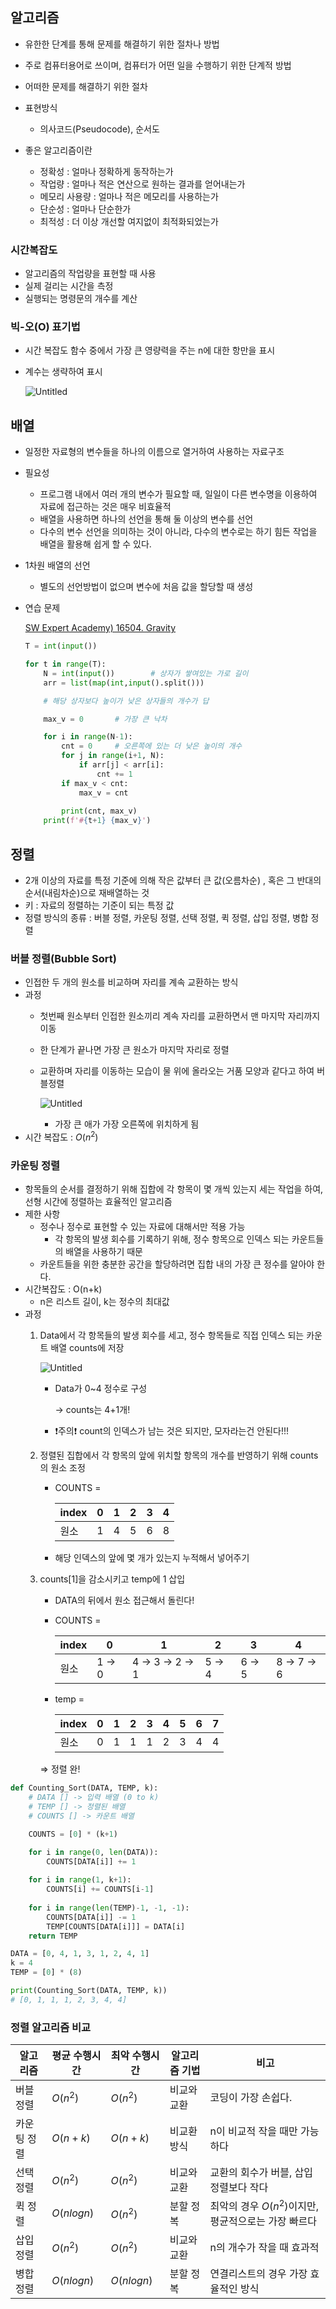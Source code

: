 ## 알고리즘
- 유한한 단계를 통해 문제를 해결하기 위한 절차나 방법
- 주로 컴퓨터용어로 쓰이며, 컴퓨터가 어떤 일을 수행하기 위한 단계적 방법
- 어떠한 문제를 해결하기 위한 절차

- 표현방식
    - 의사코드(Pseudocode), 순서도
- 좋은 알고리즘이란
    - 정확성 : 얼마나 정확하게 동작하는가
    - 작업량 : 얼마나 적은 연산으로 원하는 결과를 얻어내는가
    - 메모리 사용량 : 얼마나 적은 메모리를 사용하는가
    - 단순성 : 얼마나 단순한가
    - 최적성 : 더 이상 개선할 여지없이 최적화되었는가

### 시간복잡도

- 알고리즘의 작업량을 표현할 때 사용
- 실제 걸리는 시간을 측정
- 실행되는 명령문의 개수를 계산

### 빅-오(O) 표기법

- 시간 복잡도 함수 중에서 가장 큰 영량력을 주는 n에 대한 항만을 표시
- 계수는 생략하여 표시
    
    ![Untitled](./asset/bigO.png)
    

## 배열

- 일정한 자료형의 변수들을 하나의 이름으로 열거하여 사용하는 자료구조
- 필요성
    - 프로그램 내에서 여러 개의 변수가 필요할 때, 일일이 다른 변수명을 이용하여 자료에 접근하는 것은 매우 비효율적
    - 배열을 사용하면 하나의 선언을 통해 둘 이상의 변수를 선언
    - 다수의 변수 선언을 의미하는 것이 아니라, 다수의 변수로는 하기 힘든 작업을 배열을 활용해 쉽게 할 수 있다.

- 1차원 배열의 선언
    - 별도의 선언방법이 없으며 변수에 처음 값을 할당할 때 생성

- 연습 문제
    
    [SW Expert Academy) 16504. Gravity](https://swexpertacademy.com/main/code/userProblem/userProblemDetail.do?fromProbList=N&deleteYn=N&contestProbId=AYZOEkza5qMDFARc&topPath=code&lastPath=problemDetail&secondPath=problem&menuBreakDown=swea.code.menu&menuBreakDown=swea.code.problem.menu&menuDesc=swea.code.desc&menuDesc=swea.code.problem.desc&contextPath=/main&locale=ko-kr,ko;q=0.9,en-us;q=0.8,en;q=0.7&serverName=localhost&localeLanguage=ko_KR&localeLanguage2=Ko_KR&remoteAddr=175.209.62.8&scripts=/js/init/jquery-debug.js&scripts=/js/init/jquery-ui.js&scripts=/js/init/jquery.validate.js&scripts=/js/common.js&NOTICE_NEW_COUNT=0&ssoLogin=false&hasSDPAdminLinkAuth=false&systemAdmin=false&backendAdmin=false&isTechBlogManager=false&CURRENT_MENU_AUTHORIZATION=READ&CURRENT_MENU_AUTHORIZATION=UPDATE&CURRENT_MENU_AUTHORIZATION=EXECUTE&CURRENT_MENU_AUTHORIZATION=DOWNLOAD&logoMainfileName=logo_company.png)

    ```python
    T = int(input())
    
    for t in range(T):
        N = int(input())        # 상자가 쌓여있는 가로 길이
        arr = list(map(int,input().split()))
    
        # 해당 상자보다 높이가 낮은 상자들의 개수가 답
    
        max_v = 0       # 가장 큰 낙차
    
        for i in range(N-1):
            cnt = 0     # 오른쪽에 있는 더 낮은 높이의 개수
            for j in range(i+1, N):
                if arr[j] < arr[i]:
                    cnt += 1
            if max_v < cnt:
                max_v = cnt
        
            print(cnt, max_v)
        print(f'#{t+1} {max_v}')
    ```
    
    


## 정렬

- 2개 이상의 자료를 특정 기준에 의해 작은 값부터 큰 값(오름차순) , 혹은 그 반대의 순서(내림차순)으로 재배열하는 것
- 키 : 자료의 정렬하는 기준이 되는 특정 값
- 정렬 방식의 종류 : 버블 정렬, 카운팅 정렬, 선택 정렬, 퀵 정렬, 삽입 정렬, 병합 정렬

### 버블 정렬(Bubble Sort)

- 인접한 두 개의 원소를 비교하며 자리를 계속 교환하는 방식
- 과정
    - 첫번째 원소부터 인접한 원소끼리 계속 자리를 교환하면서 맨 마지막 자리까지 이동
    - 한 단계가 끝나면 가장 큰 원소가 마지막 자리로 정렬
    - 교환하며 자리를 이동하는 모습이 물 위에 올라오는 거품 모양과 같다고 하여 버블정렬
        
        ![Untitled](./asset/bubble_sort.png)
        
        - 가장 큰 애가 가장 오른쪽에 위치하게 됨
- 시간 복잡도 : $O(n^2)$

### 카운팅 정렬

- 항목들의 순서를 결정하기 위해 집합에 각 항목이 몇 개씩 있는지 세는 작업을 하여, 선형 시간에 정렬하는 효율적인 알고리즘
- 제한 사항
    - 정수나 정수로 표현할 수 있는 자료에 대해서만 적용 가능
        - 각 항목의 발생 회수를 기록하기 위해, 정수 항목으로 인덱스 되는 카운트들의 배열을 사용하기 때문
    - 카운트들을 위한 충분한 공간을 할당하려면 집합 내의 가장 큰 정수를 알아야 한다.
- 시간복잡도 : O(n+k)
    - n은 리스트 길이, k는 정수의 최대값
- 과정
    1. Data에서 각 항목들의 발생 회수를 세고, 정수 항목들로 직접 인덱스 되는 카운트 배열 counts에 저장
        
        ![Untitled](./asset/counting_sort.png)
        
        - Data가 0~4 정수로 구성
            
            → counts는 4+1개!
            
        - ❗주의❗ count의 인덱스가 남는 것은 되지만, 모자라는건 안된다!!!
    2. 정렬된 집합에서 각 항목의 앞에 위치할 항목의 개수를 반영하기 위해 counts의 원소 조정
        - COUNTS =
            
            
            | index | 0 | 1 | 2 | 3 | 4 |
            | --- | --- | --- | --- | --- | --- |
            | 원소 | 1 | 4 | 5 | 6 | 8  |
        - 해당 인덱스의 앞에 몇 개가 있는지 누적해서 넣어주기
    3. counts[1]을 감소시키고 temp에 1 삽입
        - DATA의 뒤에서 원소 접근해서 돌린다!
        - COUNTS =
            
            
            | index | 0 | 1 | 2 | 3 | 4 |
            | --- | --- | --- | --- | --- | --- |
            | 원소 | 1 → 0 | 4 → 3 → 2 → 1 | 5 → 4 | 6 → 5 | 8 → 7 → 6 |
        - temp =
            
            
            | index | 0 | 1 | 2 | 3 | 4 | 5 | 6 | 7 |
            | --- | --- | --- | --- | --- | --- | --- | --- | --- |
            | 원소 | 0 | 1 | 1 | 1 | 2 | 3 | 4 | 4 |
        
        ⇒ 정렬 완!
        

```python
def Counting_Sort(DATA, TEMP, k):
    # DATA [] -> 입력 배열 (0 to k)
    # TEMP [] -> 정렬된 배열
    # COUNTS [] -> 카운트 배열

    COUNTS = [0] * (k+1)

    for i in range(0, len(DATA)):
        COUNTS[DATA[i]] += 1
    
    for i in range(1, k+1):
        COUNTS[i] += COUNTS[i-1]
    
    for i in range(len(TEMP)-1, -1, -1):
        COUNTS[DATA[i]] -= 1
        TEMP[COUNTS[DATA[i]]] = DATA[i]
    return TEMP

DATA = [0, 4, 1, 3, 1, 2, 4, 1]
k = 4
TEMP = [0] * (8)

print(Counting_Sort(DATA, TEMP, k))
# [0, 1, 1, 1, 2, 3, 4, 4]
```

### 정렬 알고리즘 비교

| 알고리즘 | 평균 수행시간 | 최악 수행시간 | 알고리즘 기법 | 비고 |
| --- | --- | --- | --- | --- |
| 버블 정렬 | $O(n^2)$ | $O(n^2)$ | 비교와 교환 | 코딩이 가장 손쉽다. |
| 카운팅 정렬 | $O(n+k)$ | $O(n+k)$ | 비교환 방식 | n이 비교적 작을 때만 가능하다 |
| 선택 정렬 | $O(n^2)$ | $O(n^2)$ | 비교와 교환 | 교환의 회수가 버블, 삽입정렬보다 작다 |
| 퀵 정렬 | $O(n log n)$ | $O(n^2)$ | 분할 정복 | 최악의 경우 $O(n^2)$이지만, 평균적으로는 가장 빠르다 |
| 삽입 정렬 | $O(n^2)$ | $O(n^2)$ | 비교와 교환 | n의 개수가 작을 때 효과적 |
| 병합 정렬 | $O(n log n)$ | $O(n log n)$ | 분할 정복 | 연결리스트의 경우 가장 효율적인 방식 |

